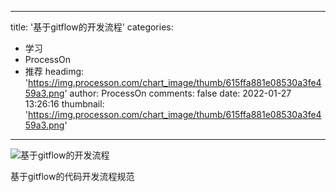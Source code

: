 
---
title: '基于gitflow的开发流程'
categories: 
 - 学习
 - ProcessOn
 - 推荐
headimg: 'https://img.processon.com/chart_image/thumb/615ffa881e08530a3fe459a3.png'
author: ProcessOn
comments: false
date: 2022-01-27 13:26:16
thumbnail: 'https://img.processon.com/chart_image/thumb/615ffa881e08530a3fe459a3.png'
---

<div>   
<img class="thumb" alt="基于gitflow的开发流程" src="https://img.processon.com/chart_image/thumb/615ffa881e08530a3fe459a3.png" referrerpolicy="no-referrer">
<p>基于gitflow的代码开发流程规范</p>  
</div>
            